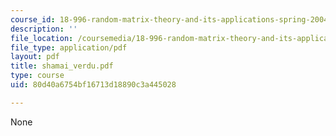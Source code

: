 ```yaml
---
course_id: 18-996-random-matrix-theory-and-its-applications-spring-2004
description: ''
file_location: /coursemedia/18-996-random-matrix-theory-and-its-applications-spring-2004/80d40a6754bf16713d18890c3a445028_shamai_verdu.pdf
file_type: application/pdf
layout: pdf
title: shamai_verdu.pdf
type: course
uid: 80d40a6754bf16713d18890c3a445028

---
```

None